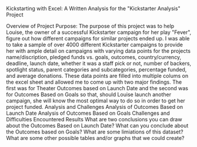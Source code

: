 Kickstarting with Excel: A Written Analysis for the "Kickstarter Analysis" Project
  
  Overview of Project
    Purpose: The purpose of this project was to help Louise, the owner of a successful Kickstarter campaign for her play "Fever", figure out how different campaigns for similar projects ended up. I was able to take a sample of over 4000 different Kickstarter campaigns to provide her with ample detail on campaigns with varying data points for the projects name/discription, pledged funds vs. goals, outcomes, country/currency, deadline, launch date, whether it was a staff pick or not, number of backers, spotlight status, parent categories and subcategories, percentage funded, and average donations. These data points are filled into multiple colums on the excel sheet and allowed me to come up with two major findings. The first was for Theater Outcomes based on Launch Date and the second was for Outcomes Based on Goals so that, should Louise launch another campaign, she will know the most optimal way to do so in order to get her project funded.
  Analysis and Challenges
    Analysis of Outcomes Based on Launch Date
    Analysis of Outcomes Based on Goals
    Challenges and Difficulties Encountered
  Results
    What are two conclusions you can draw about the Outcomes Based on Launch Date?
    What can you conclude about the Outcomes based on Goals?
    What are some limiations of this dataset?
    What are some other possible tables and/or graphs that we could create?
